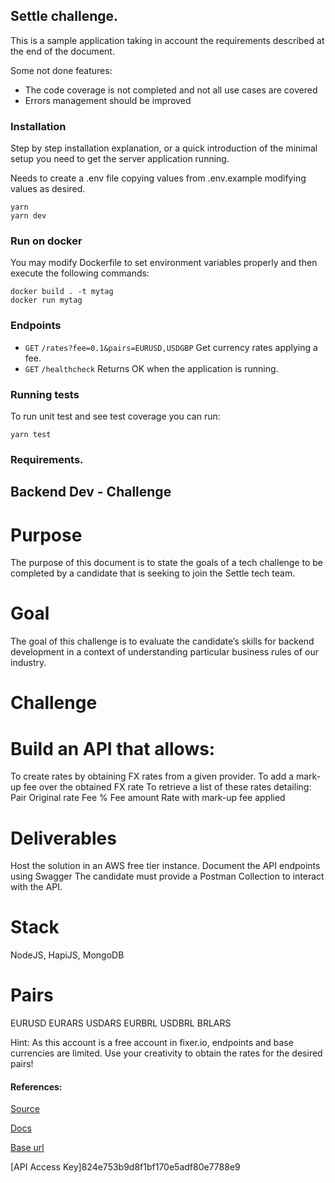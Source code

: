 ## Settle challenge.

This is a sample application taking in account the requirements described at the end of the document.

Some not done features:
- The code coverage is not completed and not all use cases are covered
- Errors management should be improved

### Installation
Step by step installation explanation, or a quick introduction of the minimal setup you need to get the server application running.

Needs to create a .env file copying values from .env.example modifying values as desired.

```shell
yarn
yarn dev
```

### Run on docker 

You may modify Dockerfile to set environment variables properly and then execute the following commands:

```shell
docker build . -t mytag
docker run mytag
```

### Endpoints

- `GET` `/rates?fee=0.1&pairs=EURUSD,USDGBP` Get currency rates applying a fee. 
- `GET` `/healthcheck` Returns OK when the application is running. 

### Running tests
To run unit test and see test coverage you can run:

```
yarn test
```

### Requirements.

## Backend Dev - Challenge
# Purpose
The purpose of this document is to state the goals of a tech challenge to be
completed by a candidate that is seeking to join the Settle tech team.
# Goal
The goal of this challenge is to evaluate the candidate’s skills for backend
development in a context of understanding particular business rules of our industry.
# Challenge
# Build an API that allows:
To create rates by obtaining FX rates from a given provider.
To add a mark-up fee over the obtained FX rate
To retrieve a list of these rates detailing:
Pair
Original rate
Fee %
Fee amount
Rate with mark-up fee applied
# Deliverables
Host the solution in an AWS free tier instance.
Document the API endpoints using Swagger
The candidate must provide a Postman Collection to interact with the API.

# Stack
NodeJS, HapiJS, MongoDB

# Pairs
EURUSD
EURARS
USDARS
EURBRL
USDBRL
BRLARS

Hint: As this account is a free account in fixer.io, endpoints and base currencies are
limited. Use your creativity to obtain the rates for the desired pairs!

#### References:

[Source](https://fixer.io)

[Docs](https://fixer.io/documentation)

[Base url](http://data.fixer.io/api/)

[API Access Key]824e753b9d8f1bf170e5adf80e7788e9
